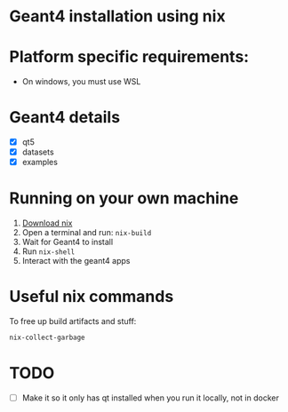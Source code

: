 # Geant4 installation using nix

# Platform specific requirements:
- On windows, you must use WSL

# Geant4 details
- [X] qt5
- [X] datasets
- [X] examples

# Running on your own machine
1. [Download nix](https://nixos.org/download/)
2. Open a terminal and run: `nix-build`
3. Wait for Geant4 to install
4. Run `nix-shell`
5. Interact with the geant4 apps


# Useful nix commands
To free up build artifacts and stuff:
```sh
nix-collect-garbage
```

# TODO
- [ ] Make it so it only has qt installed when you run it locally, not in docker